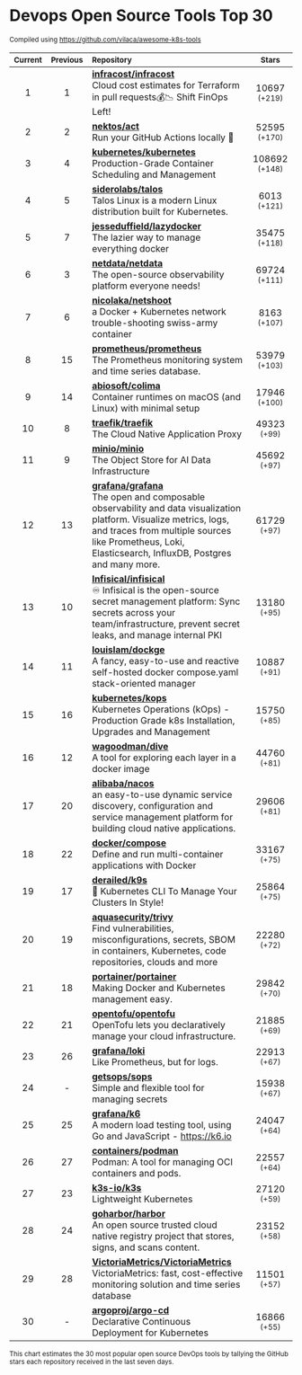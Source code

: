# Devops Open Source Tools Top 30
<sup>Compiled using https://github.com/vilaca/awesome-k8s-tools</sup>
<div align="center">

|<sub>Current</sub>|<sub>Previous</sub>|<sub>Repository</sub>|<sub>Stars</sub>|
|:---:|:---:|:---|:---:|
|1|1|[**infracost/infracost**](https://github.com/infracost/infracost)<br/>Cloud cost estimates for Terraform in pull requests💰📉 Shift FinOps Left!|10697 <sup>(+219)</sup>|
|2|2|[**nektos/act**](https://github.com/nektos/act)<br/>Run your GitHub Actions locally 🚀|52595 <sup>(+170)</sup>|
|3|4|[**kubernetes/kubernetes**](https://github.com/kubernetes/kubernetes)<br/>Production-Grade Container Scheduling and Management|108692 <sup>(+148)</sup>|
|4|5|[**siderolabs/talos**](https://github.com/siderolabs/talos)<br/>Talos Linux is a modern Linux distribution built for Kubernetes.|6013 <sup>(+121)</sup>|
|5|7|[**jesseduffield/lazydocker**](https://github.com/jesseduffield/lazydocker)<br/>The lazier way to manage everything docker|35475 <sup>(+118)</sup>|
|6|3|[**netdata/netdata**](https://github.com/netdata/netdata)<br/>The open-source observability platform everyone needs!|69724 <sup>(+111)</sup>|
|7|6|[**nicolaka/netshoot**](https://github.com/nicolaka/netshoot)<br/>a Docker + Kubernetes network trouble-shooting swiss-army container|8163 <sup>(+107)</sup>|
|8|15|[**prometheus/prometheus**](https://github.com/prometheus/prometheus)<br/>The Prometheus monitoring system and time series database.|53979 <sup>(+103)</sup>|
|9|14|[**abiosoft/colima**](https://github.com/abiosoft/colima)<br/>Container runtimes on macOS (and Linux) with minimal setup|17946 <sup>(+100)</sup>|
|10|8|[**traefik/traefik**](https://github.com/traefik/traefik)<br/>The Cloud Native Application Proxy|49323 <sup>(+99)</sup>|
|11|9|[**minio/minio**](https://github.com/minio/minio)<br/>The Object Store for AI Data Infrastructure|45692 <sup>(+97)</sup>|
|12|13|[**grafana/grafana**](https://github.com/grafana/grafana)<br/>The open and composable observability and data visualization platform. Visualize metrics, logs, and traces from multiple sources like Prometheus, Loki, Elasticsearch, InfluxDB, Postgres and many more. |61729 <sup>(+97)</sup>|
|13|10|[**Infisical/infisical**](https://github.com/Infisical/infisical)<br/>♾ Infisical is the open-source secret management platform: Sync secrets across your team/infrastructure, prevent secret leaks, and manage internal PKI|13180 <sup>(+95)</sup>|
|14|11|[**louislam/dockge**](https://github.com/louislam/dockge)<br/>A fancy, easy-to-use and reactive self-hosted docker compose.yaml stack-oriented manager|10887 <sup>(+91)</sup>|
|15|16|[**kubernetes/kops**](https://github.com/kubernetes/kops)<br/>Kubernetes Operations (kOps) - Production Grade k8s Installation, Upgrades and Management|15750 <sup>(+85)</sup>|
|16|12|[**wagoodman/dive**](https://github.com/wagoodman/dive)<br/>A tool for exploring each layer in a docker image|44760 <sup>(+81)</sup>|
|17|20|[**alibaba/nacos**](https://github.com/alibaba/nacos)<br/>an easy-to-use dynamic service discovery, configuration and service management platform for building cloud native applications.|29606 <sup>(+81)</sup>|
|18|22|[**docker/compose**](https://github.com/docker/compose)<br/>Define and run multi-container applications with Docker|33167 <sup>(+75)</sup>|
|19|17|[**derailed/k9s**](https://github.com/derailed/k9s)<br/>🐶 Kubernetes CLI To Manage Your Clusters In Style!|25864 <sup>(+75)</sup>|
|20|19|[**aquasecurity/trivy**](https://github.com/aquasecurity/trivy)<br/>Find vulnerabilities, misconfigurations, secrets, SBOM in containers, Kubernetes, code repositories, clouds and more|22280 <sup>(+72)</sup>|
|21|18|[**portainer/portainer**](https://github.com/portainer/portainer)<br/>Making Docker and Kubernetes management easy.|29842 <sup>(+70)</sup>|
|22|21|[**opentofu/opentofu**](https://github.com/opentofu/opentofu)<br/>OpenTofu lets you declaratively manage your cloud infrastructure.|21885 <sup>(+69)</sup>|
|23|26|[**grafana/loki**](https://github.com/grafana/loki)<br/>Like Prometheus, but for logs.|22913 <sup>(+67)</sup>|
|24|-|[**getsops/sops**](https://github.com/getsops/sops)<br/>Simple and flexible tool for managing secrets|15938 <sup>(+67)</sup>|
|25|25|[**grafana/k6**](https://github.com/grafana/k6)<br/>A modern load testing tool, using Go and JavaScript - https://k6.io|24047 <sup>(+64)</sup>|
|26|27|[**containers/podman**](https://github.com/containers/podman)<br/>Podman: A tool for managing OCI containers and pods.|22557 <sup>(+64)</sup>|
|27|23|[**k3s-io/k3s**](https://github.com/k3s-io/k3s)<br/>Lightweight Kubernetes|27120 <sup>(+59)</sup>|
|28|24|[**goharbor/harbor**](https://github.com/goharbor/harbor)<br/>An open source trusted cloud native registry project that stores, signs, and scans content.|23152 <sup>(+58)</sup>|
|29|28|[**VictoriaMetrics/VictoriaMetrics**](https://github.com/VictoriaMetrics/VictoriaMetrics)<br/>VictoriaMetrics: fast, cost-effective monitoring solution and time series database|11501 <sup>(+57)</sup>|
|30|-|[**argoproj/argo-cd**](https://github.com/argoproj/argo-cd)<br/>Declarative Continuous Deployment for Kubernetes|16866 <sup>(+55)</sup>|


</div>

<sub>This chart estimates the 30 most popular open source DevOps tools by tallying the GitHub stars each repository received in the last seven days.</sub>
